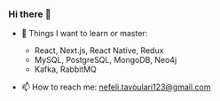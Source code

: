 ### Hi there 👋

- :dart: Things I want to learn or master:
  -  React, Next.js, React Native, Redux
  -  MySQL, PostgreSQL, MongoDB, Neo4j
  -  Kafka, RabbitMQ
  
- 📫 How to reach me: nefeli.tavoulari123@gmail.com
